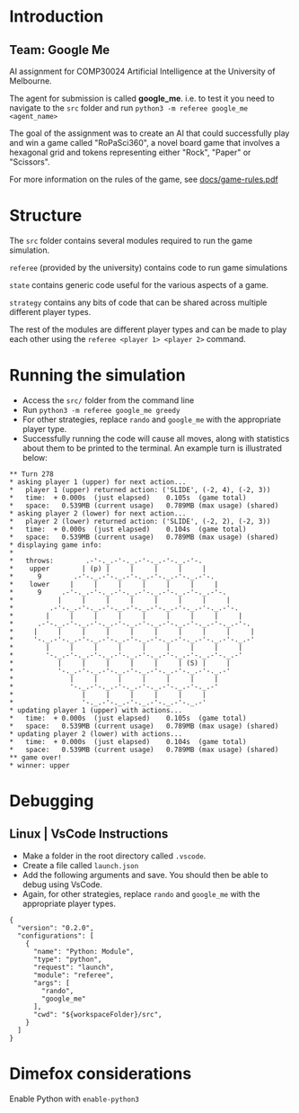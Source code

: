 # Introduction
## Team: Google Me 
AI assignment for COMP30024 Artificial Intelligence at the University of Melbourne.

The agent for submission is called **google_me**. i.e. to test it you need to navigate to the `src` folder and run `python3 -m referee google_me <agent_name>`

The goal of the assignment was to create an AI that could successfully play and win a game called "RoPaSci360", a novel board game that involves a hexagonal grid and tokens representing either "Rock", "Paper" or "Scissors".

For more information on the rules of the game, see [docs/game-rules.pdf](docs/game-rules.pdf)


# Structure
The `src` folder contains several modules required to run the game simulation.

`referee` (provided by the university) contains code to run game simulations

`state` contains generic code useful for the various aspects of a game.

`strategy` contains any bits of code that can be shared across multiple different player types.

The rest of the modules are different player types and can be made to play each other using the
`referee <player 1> <player 2>` command.

# Running the simulation
  - Access the `src/` folder from the command line
  - Run `python3 -m referee google_me greedy`
  - For other strategies, replace `rando` and `google_me` with the appropriate player type.
  - Successfully running the code will cause all moves, along with statistics about them to be printed to the terminal. An example turn is illustrated below:

```
** Turn 278
* asking player 1 (upper) for next action...
*   player 1 (upper) returned action: ('SLIDE', (-2, 4), (-2, 3))
*   time:  + 0.000s  (just elapsed)    0.105s  (game total)
*   space:   0.539MB (current usage)   0.789MB (max usage) (shared)
* asking player 2 (lower) for next action...
*   player 2 (lower) returned action: ('SLIDE', (-2, 2), (-2, 3))
*   time:  + 0.000s  (just elapsed)    0.104s  (game total)
*   space:   0.539MB (current usage)   0.789MB (max usage) (shared)
* displaying game info:
*   
*   throws:        .-'-._.-'-._.-'-._.-'-._.-'-.
*    upper        | (p) |     |     |     |     |
*      9        .-'-._.-'-._.-'-._.-'-._.-'-._.-'-.
*    lower     |     |     |     |     |     |     |
*      9     .-'-._.-'-._.-'-._.-'-._.-'-._.-'-._.-'-.
*           |     |     |     |     |     |     |     |
*         .-'-._.-'-._.-'-._.-'-._.-'-._.-'-._.-'-._.-'-.
*        |     |     |     |     |     |     |     |     |
*      .-'-._.-'-._.-'-._.-'-._.-'-._.-'-._.-'-._.-'-._.-'-.
*     |     |     |     |     |     |     |     |     |     |
*     '-._.-'-._.-'-._.-'-._.-'-._.-'-._.-'-._.-'-._.-'-._.-'
*        |     |     |     |     |     |     |     |     |
*        '-._.-'-._.-'-._.-'-._.-'-._.-'-._.-'-._.-'-._.-'
*           |     |     |     |     |     | (S) |     |
*           '-._.-'-._.-'-._.-'-._.-'-._.-'-._.-'-._.-'
*              |     |     |     |     |     |     |
*              '-._.-'-._.-'-._.-'-._.-'-._.-'-._.-'
*                 |     |     |     |     |     |
*                 '-._.-'-._.-'-._.-'-._.-'-._.-'
* updating player 1 (upper) with actions...
*   time:  + 0.000s  (just elapsed)    0.105s  (game total)
*   space:   0.539MB (current usage)   0.789MB (max usage) (shared)
* updating player 2 (lower) with actions...
*   time:  + 0.000s  (just elapsed)    0.104s  (game total)
*   space:   0.539MB (current usage)   0.789MB (max usage) (shared)
** game over!
* winner: upper
```


# Debugging
## Linux | VsCode Instructions
 - Make a folder in the root directory called `.vscode`.
 - Create a file called `launch.json`
 - Add the following arguments and save. You should then be able to debug using VsCode.
 - Again, for other strategies, replace `rando` and `google_me` with the appropriate player types.
```
{
  "version": "0.2.0",
  "configurations": [
    {
      "name": "Python: Module",
      "type": "python",
      "request": "launch",
      "module": "referee",
      "args": [
        "rando",
        "google_me"
      ],
      "cwd": "${workspaceFolder}/src",
    }
  ]
}
```

# Dimefox considerations
Enable Python with `enable-python3`